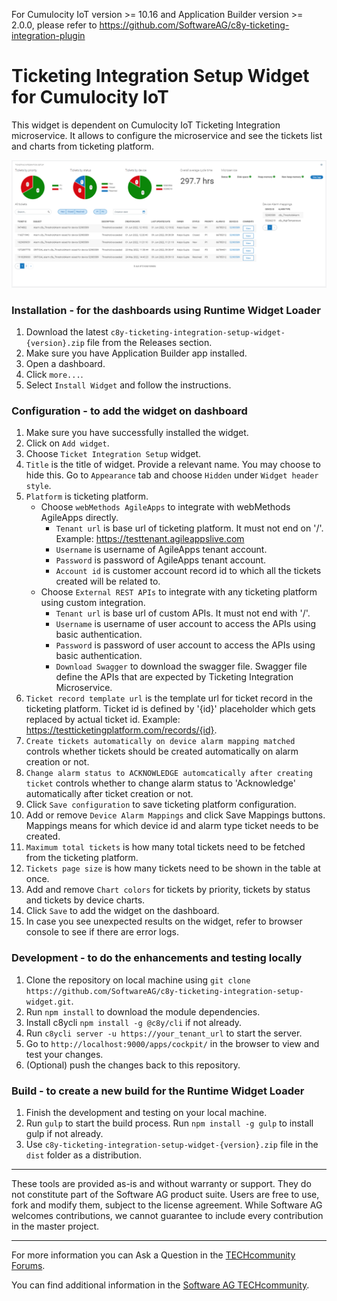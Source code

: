 For Cumulocity IoT version >= 10.16 and Application Builder version >= 2.0.0, please refer to https://github.com/SoftwareAG/c8y-ticketing-integration-plugin

# Ticketing Integration Setup Widget for Cumulocity IoT

This widget is dependent on Cumulocity IoT Ticketing Integration microservice. It allows to configure the microservice and see the tickets list and charts from ticketing platform.

![Preview](src/c8y-ticketing-integration-setup-widget/assets/img-preview.png)

### Installation - for the dashboards using Runtime Widget Loader
1. Download the latest `c8y-ticketing-integration-setup-widget-{version}.zip` file from the Releases section.
2. Make sure you have Application Builder app installed.
3. Open a dashboard.
4. Click `more...`.
5. Select `Install Widget` and follow the instructions.

### Configuration - to add the widget on dashboard
1. Make sure you have successfully installed the widget.
2. Click on `Add widget`.
3. Choose `Ticket Integration Setup` widget.
4. `Title` is the title of widget. Provide a relevant name. You may choose to hide this. Go to `Appearance` tab and choose `Hidden` under `Widget header style`.
5. `Platform` is ticketing platform. 
    - Choose `webMethods AgileApps` to integrate with webMethods AgileApps directly.
        - `Tenant url` is base url of ticketing platform. It must not end on '/'. Example: https://testtenant.agileappslive.com
        - `Username` is username of AgileApps tenant account.
        - `Password` is password of AgileApps tenant account.
        - `Account id` is customer account record id to which all the tickets created will be related to.
    - Choose `External REST APIs` to integrate with any ticketing platform using custom integration.
        - `Tenant url` is base url of custom APIs. It must not end with '/'.
        - `Username` is username of user account to access the APIs using basic authentication.
        - `Password` is password of user account to access the APIs using basic authentication.
        - `Download Swagger` to download the swagger file. Swagger file define the APIs that are expected by Ticketing Integration Microservice.
6. `Ticket record template url` is the template url for ticket record in the ticketing platform. Ticket id is defined by '{id}' placeholder which gets replaced by actual ticket id. Example: https://testticketingplatform.com/records/{id}.
7. `Create tickets automatically on device alarm mapping matched` controls whether tickets should be created automatically on alarm creation or not.
8. `Change alarm status to ACKNOWLEDGE automcatically after creating ticket` controls whether to change alarm status to 'Acknowledge' automatically after ticket creation or not.
9. Click `Save configuration` to save ticketing platform configuration.
10. Add or remove `Device Alarm Mappings` and click Save Mappings buttons. Mappings means for which device id and alarm type ticket needs to be created.
11. `Maximum total tickets` is how many total tickets need to be fetched from the ticketing platform.
12. `Tickets page size` is how many tickets need to be shown in the table at once.
13. Add and remove `Chart colors` for tickets by priority, tickets by status and tickets by device charts. 
14. Click `Save` to add the widget on the dashboard.
15. In case you see unexpected results on the widget, refer to browser console to see if there are error logs.

### Development - to do the enhancements and testing locally
1. Clone the repository on local machine using `git clone https://github.com/SoftwareAG/c8y-ticketing-integration-setup-widget.git`.
2. Run `npm install` to download the module dependencies.
3. Install c8ycli `npm install -g @c8y/cli` if not already.
4. Run `c8ycli server -u https://your_tenant_url` to start the server.
5. Go to `http://localhost:9000/apps/cockpit/` in the browser to view and test your changes.
6. (Optional) push the changes back to this repository.

### Build - to create a new build for the Runtime Widget Loader
1. Finish the development and testing on your local machine.
2. Run `gulp` to start the build process. Run `npm install -g gulp` to install gulp if not already.
3. Use `c8y-ticketing-integration-setup-widget-{version}.zip` file in the `dist` folder as a distribution.

------------------------------

These tools are provided as-is and without warranty or support. They do not constitute part of the Software AG product suite. Users are free to use, fork and modify them, subject to the license agreement. While Software AG welcomes contributions, we cannot guarantee to include every contribution in the master project.

------------------------------

For more information you can Ask a Question in the [TECHcommunity Forums](http://tech.forums.softwareag.com/techjforum/forums/list.page?product=cumulocity).
  
  
You can find additional information in the [Software AG TECHcommunity](http://techcommunity.softwareag.com/home/-/product/name/cumulocity).
